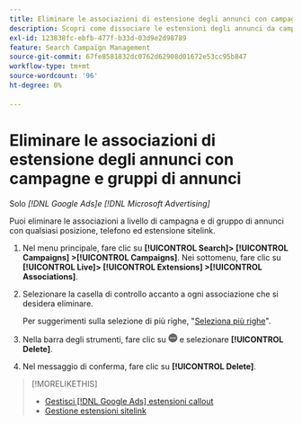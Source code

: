 ```yaml
---
title: Eliminare le associazioni di estensione degli annunci con campagne e gruppi di annunci
description: Scopri come dissociare le estensioni degli annunci da campagne e gruppi di annunci.
exl-id: 123838fc-ebfb-477f-b33d-03d9e2d98789
feature: Search Campaign Management
source-git-commit: 67fe8581832dc0762d62908d01672e53cc95b847
workflow-type: tm+mt
source-wordcount: '96'
ht-degree: 0%

---
```


# Eliminare le associazioni di estensione degli annunci con campagne e gruppi di annunci

Solo *[!DNL Google Ads]e [!DNL Microsoft Advertising]*

Puoi eliminare le associazioni a livello di campagna e di gruppo di annunci con qualsiasi posizione, telefono ed estensione sitelink.

1. Nel menu principale, fare clic su **[!UICONTROL Search]> [!UICONTROL Campaigns] >[!UICONTROL Campaigns]**. Nei sottomenu, fare clic su **[!UICONTROL Live]> [!UICONTROL Extensions] >[!UICONTROL Associations]**.

1. Selezionare la casella di controllo accanto a ogni associazione che si desidera eliminare.

   Per suggerimenti sulla selezione di più righe, &quot;[Seleziona più righe](/help/search-social-commerce/common-tasks/navigation-editing-selection/multiple-rows-select.md)&quot;.

1. Nella barra degli strumenti, fare clic su ![Altro](/help/search-social-commerce/assets/more.png "Altro") e selezionare **[!UICONTROL Delete]**.

1. Nel messaggio di conferma, fare clic su **[!UICONTROL Delete]**.

>[!MORELIKETHIS]
>
>* [Gestisci [!DNL Google Ads] estensioni callout](/help/search-social-commerce/campaign-management/campaigns/callout-extension-manage.md)
>* [Gestione estensioni sitelink](sitelink-extension-manage.md)
